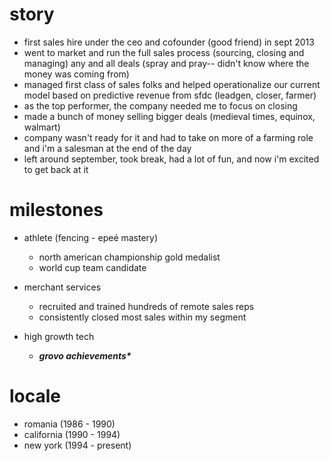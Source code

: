 # story
- first sales hire under the ceo and cofounder (good friend) in sept 2013
- went to market and run the full sales process (sourcing, closing and managing) any and all deals (spray and pray-- didn't know where the money was coming from)
- managed first class of sales folks and helped operationalize our current model based on predictive revenue from sfdc (leadgen, closer, farmer)
- as the top performer, the company needed me to focus on closing
- made a bunch of money selling bigger deals (medieval times, equinox, walmart)
- company wasn't ready for it and had to take on more of a farming role and i'm a salesman at the end of the day
- left around september, took break, had a lot of fun, and now i'm excited to get back at it

# milestones

- athlete (fencing - epeé mastery)
  - north american championship gold medalist
  - world cup team candidate



- merchant services
  - recruited and trained hundreds of remote sales reps
  - consistently closed most sales within my segment



- high growth tech
  - ___grovo achievements*___


# locale
- romania (1986 - 1990)
- california (1990 - 1994)
- new york (1994 - present)
